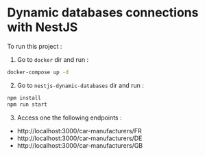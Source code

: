 # Dynamic databases connections with NestJS

To run this project :
1. Go to `docker` dir and run :
```bash
docker-compose up -d
```
2. Go to `nestjs-dynamic-databases` dir and run :
```bash
npm install
npm run start
```
3. Access one the following endpoints :
- http://localhost:3000/car-manufacturers/FR
- http://localhost:3000/car-manufacturers/DE
- http://localhost:3000/car-manufacturers/GB